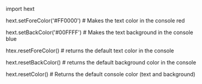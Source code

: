 import hext

hext.setForeColor('#FF0000') # Makes the text color in the console red

hext.setBackColor('#00FFFF') # Makes the text background in the console blue

htex.resetForeColor() # returns the default text color in the console

hext.resetBackColor() # returns the default background color in the console

hext.resetColor() # Returns the default console color (text and background)
